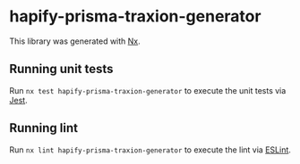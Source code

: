# hapify-prisma-traxion-generator

This library was generated with [Nx](https://nx.dev).

## Running unit tests

Run `nx test hapify-prisma-traxion-generator` to execute the unit tests via
[Jest](https://jestjs.io).

## Running lint

Run `nx lint hapify-prisma-traxion-generator` to execute the lint via
[ESLint](https://eslint.org/).
